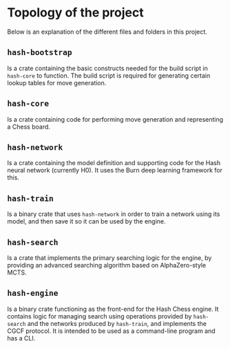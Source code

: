 # Topology of the project
Below is an explanation of the different files and folders in this project.

## `hash-bootstrap`
Is a crate containing the basic constructs needed for the build script in `hash-core` to function. The build script is required for generating certain lookup tables for move generation.

## `hash-core`
Is a crate containing code for performing move generation and representing a Chess board.

## `hash-network`
Is a crate containing the model definition and supporting code for the Hash neural network (currently H0). It uses the Burn deep learning framework for this.

## `hash-train`
Is a binary crate that uses `hash-network` in order to train a network using its model, and then save it so it can be used by the engine.

## `hash-search`
Is a crate that implements the primary searching logic for the engine, by providing an advanced searching algorithm based on AlphaZero-style MCTS.

## `hash-engine`
Is a binary crate functioning as the front-end for the Hash Chess engine. It contains logic for managing search using operations provided by `hash-search` and the networks produced by `hash-train`, and implements the CGCF protocol. It is intended to be used as a command-line program and has a CLI.
